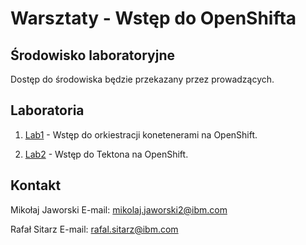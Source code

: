 # Warsztaty - Wstęp do OpenShifta

## Środowisko laboratoryjne

Dostęp do środowiska będzie przekazany przez prowadzących.

## Laboratoria

1. [Lab1](https://github.com/jawor96/Warsztaty_Tekton/tree/main/Lab1) - Wstęp do orkiestracji konetenerami na OpenShift.

2. [Lab2](https://github.com/jawor96/Warsztaty_Tekton/tree/main/Lab2) - Wstęp do Tektona na OpenShift.


## Kontakt

Mikołaj Jaworski
E-mail: mikolaj.jaworski2@ibm.com

Rafał Sitarz
E-mail: rafal.sitarz@ibm.com

